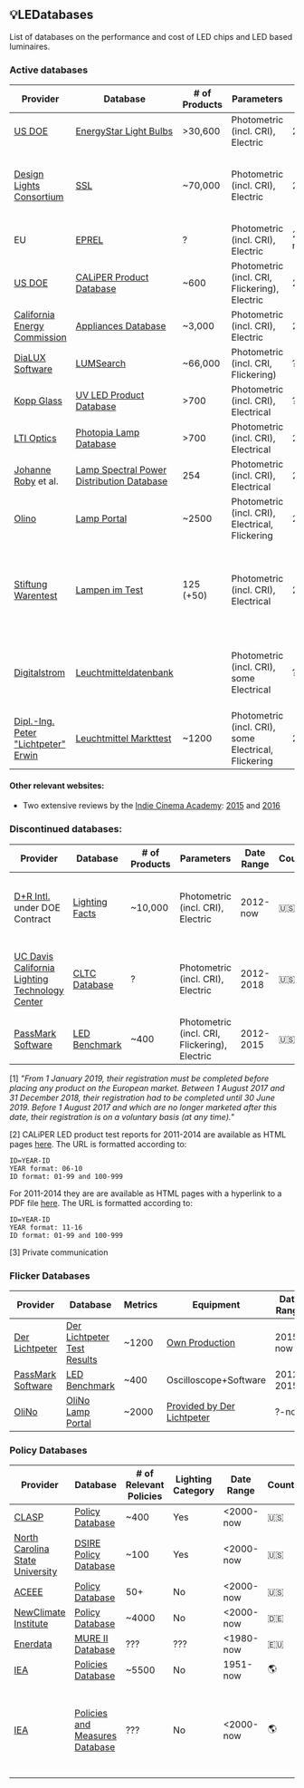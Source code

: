 ## 💡LEDatabases
List of databases on the performance and cost of LED chips and LED based luminaires.

### Active databases

| Provider | Database | # of Products | Parameters | Date Range | Country | Comments |
| -------- | -------- | ------------- | ---------- | ---------- | -------- | --------
| [US DOE](https://www.energystar.gov/) | [EnergyStar Light Bulbs](https://data.energystar.gov/Active-Specifications/ENERGY-STAR-Certified-Light-Bulbs-Version-2-0/ebgj-qsf7/data) | >30,600 | Photometric (incl. CRI), Electric | 2012-now | 🇺🇸 | |
| [Design Lights Consortium](http://www.designlights.org/) | [SSL](https://www.designlights.org/search/) | ~70,000 | Photometric (incl. CRI), Electric | 20??-now | 🇺🇸 | Unstable database GUI, but API access from 10k$/year.  |
| EU | [EPREL](https://webgate.ec.europa.eu/fpfis/wikis/spaces/viewspace.action?key=EPREL) | ? | Photometric (incl. CRI), Electric | 2018/2019-now [1] | 🇪🇺 |  |
| [US DOE](https://www.energy.gov/eere/ssl/caliper) | [CALiPER Product Database](https://cltc.ucdavis.edu/article/led-lamp-database) | ~600 | Photometric (incl. CRI, Flickering), Electric | 2006-2014 | 🇺🇸 | [2] |
| [California Energy Commission](https://www.energy.ca.gov/) | [Appliances Database](https://cacertappliances.energy.ca.gov/Pages/ApplianceSearch.aspx) | ~3,000 | Photometric (incl. CRI), Electric | 2010-now | 🇺🇸 | |
| [DiaLUX Software](https://www.dial.de/en/dialux/) | [LUMSearch](https://lumsearch.com/en-US/) | ~66,000 | Photometric (incl. CRI, Flickering) | ?-now | 🇩🇪 |  |
| [Kopp Glass](http://www.koppglass.com/) | [UV LED Product Database](http://go.koppglass.com/available-uv-leds-2017-0?submissionGuid=f498e77b-57d6-4974-8198-c46892a87d2a) | >700 | Photometric (incl. CRI), Electrical | ?-now | 🇺🇸 |  |
| [LTI Optics](http://www.ltioptics.com/en/index.html) | [Photopia Lamp Database](http://www.ltioptics.com/en/library-lamps-details.html) | >700 | Photometric (incl. CRI), Electrical | 2012-now | 🇺🇸 |  |
| [Johanne Roby](https://www.johanneroby.net/) et al. | [Lamp Spectral Power Distribution Database](http://galileo.graphycs.cegepsherbrooke.qc.ca/app/en/lamps?page=1) | 254 | Photometric (incl. CRI), Electrical | 2012-2016 | 🇨🇦 |  |
| [Olino](http://www.olino.org/)| [Lamp Portal](http://www.olino.org/advice/us) | ~2500 | Photometric (incl. CRI), Electrical, Flickering | 2007-now | 🇳🇱 |  |
| [Stiftung Warentest](https://www.test.de/)| [Lampen im Test](https://www.test.de/Lampen-im-Test-4436814-tabelle/suche/) | 125 (+50) | Photometric (incl. CRI), Electrical | 2008-now | 🇩🇪 | Older relevant magazine were provided by the support team as pdf files. |
| [Digitalstrom](https://www.test.de/)| [Leuchtmitteldatenbank](https://www.digitalstrom.com/support/leuchtmitteldatenbank/) |  | Photometric (incl. CRI), some Electrical | ? | 🇩🇪 | Includes written assessment (in German) of light quality. |
| [Dipl.-Ing. Peter "Lichtpeter" Erwin](https://www.derlichtpeter.de/)| [Leuchtmittel Markttest](https://www.derlichtpeter.de/de/lichtflimmern/markttests/) | ~1200 | Photometric (incl. CRI), some Electrical, Flickering | 2015-now | 🇩🇪 |  |



#### Other relevant websites:

- Two extensive reviews by the [Indie Cinema Academy](https://indiecinemaacademy.com/): [2015](https://indiecinemaacademy.com/led-color-rendering-database-the-results/) and [2016](https://indiecinemaacademy.com/complete-led-color-database-cri-tlci-cqs-tm30-15/)

### Discontinued databases:

| Provider | Database | # of Products | Parameters | Date Range | Country | Comments |
| -------- | -------- | ------------- | ---------- | ---------- | -------- | --------
| [D+R Intl.](https://drintl.com/) under DOE Contract | [Lighting Facts](https://www.lightingfacts.com/Products) | ~10,000 | Photometric (incl. CRI), Electric | 2012-now | 🇺🇸 | Discontinued in 2019 after DOE deemed its mission a success. |
| [UC Davis California Lighting Technology Center](https://cltc.ucdavis.edu/) | [CLTC Database](https://cltc.ucdavis.edu/article/led-lamp-database) | ? | Photometric (incl. CRI), Electric | 2012-2018 | 🇺🇸 | Discontinued due to lack of funding, data no longer available [3]. |
| [PassMark Software](https://www.passmark.com/) | [LED Benchmark](http://www.ledbenchmark.com/list.php?thumbnails) | ~400 | Photometric (incl. CRI, Flickering), Electric | 2012-2015 | 🇺🇸 | Discontinued |


[1] _"From 1 January 2019, their registration must be completed before placing any product on the European market.
Between 1 August 2017 and 31 December 2018, their registration had to be completed until 30 June 2019.
Before 1 August 2017 and which are no longer marketed after this date, their registration is on a voluntary basis (at any time)."_

[2] CALiPER LED product test reports for 2011-2014 are available as HTML pages [here](https://www1.eere.energy.gov/buildings/ssl/caliper/SummaryReport.aspx?caliperID=14-01). The URL is formatted according to:

    ID=YEAR-ID
    YEAR format: 06-10
    ID format: 01-99 and 100-999

For 2011-2014 they are are available as HTML pages
with a hyperlink to a PDF file [here](https://www1.eere.energy.gov/buildings/ssl/caliper/SummaryReport.aspx?caliperID=14-01). The URL is formatted according to:

    ID=YEAR-ID
    YEAR format: 11-16
    ID format: 01-99 and 100-999

[3] Private communication

### Flicker Databases
| Provider | Database | Metrics | Equipment | Date Range | Country | Comments |
| -------- | -------- | ------------- | ---------- | ---------- | -------- | --------
| [Der Lichtpeter](https://www.derlichtpeter.de/en/light-flicker/) | [Der Lichtpeter Test Results](https://www.derlichtpeter.de/en/light-flicker/market-tests/) | ~1200 | [Own Production](https://www.derlichtpeter.de/de/lichtflimmern/cfd/) | 2015-now | 🇩🇪 | |
| [PassMark Software](https://www.passmark.com/) | [LED Benchmark](http://www.ledbenchmark.com/list.php?thumbnails) | ~400 | Oscilloscope+Software | 2012-2015 | 🇺🇸 | Discontinued |
| [OliNo](http://www.olino.org/advice/us/overview) | [OliNo Lamp Portal](http://www.olino.org/advice/us/overview/results?lamptype=bulb_all_around&target=consumer) | ~2000 | [Provided by Der Lichtpeter](https://www.derlichtpeter.de/de/lichtflimmern/cfd/) | ?-now | 🇪🇺 |  |


### Policy Databases
| Provider | Database | # of Relevant Policies | Lighting Category | Date Range | Country | Comments |
| -------- | -------- | ------------- | ---------- | ---------- | -------- | --------
| [CLASP](https://clasp.ngo/) | [Policy Database](https://clasp.ngo/policies) | ~400 | Yes | <2000-now | 🇺🇸 | |
| [North Carolina State University](https://nccleantech.ncsu.edu/about-us/) | [DSIRE Policy Database](https://www.dsireusa.org/) | ~100 | Yes | <2000-now | 🇺🇸 | |
| [ACEEE](https://aceee.org/) | [Policy Database](https://database.aceee.org/) | 50+ | No | <2000-now | 🇺🇸 |  |
| [NewClimate Institute](https://newclimate.org/) | [Policy Database](http://climatepolicydatabase.org/index.php/Climate_Policy_Database) | ~4000 | No | <2000-now | 🇩🇪 |  |
| [Enerdata](https://www.enerdata.net/) | [MURE II Database](http://www.measures-odyssee-mure.eu/) | ??? | ??? | <1980-now | 🇪🇺 |  |
| [IEA](https://www.iea.org/reports/world-energy-model/policies-database) | [Policies Database](https://www.iea.org/policies?sector=Buildings&page=2) | ~5500 | No | 1951-now | 🌎 | |
| [IEA](https://www.iea.org/reports/world-energy-model/policies-database) | [Policies and Measures Database](https://web.archive.org/web/20180811114025/http://www.iea.org/policiesandmeasures/energyefficiency/) | ??? | No | <2000-now | 🌎 | Offline as of January 2020. Accessible through the Internet Archive. |
